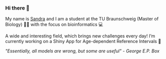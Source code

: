 ### Hi there 👋

My name is [Sandra](https://sandrakla.github.io/SandraKla/) and I am a student at the TU Braunschweig (Master of Biology) 🌱🔬 with the focus on bioinformatics 💻 

A wide and interesting field, which brings new challenges every day! I’m currently working on a Shiny App for Age-dependent Reference Intervals 💉

_"Essentially, all models are wrong, but some are useful" - George E.P. Box_

<!--
![Sandra's github stats](https://github-readme-stats.vercel.app/api?username=SandraKla&show_icons=true&theme=dracula) 
**SandraKla/SandraKla** is a ✨ _special_ ✨ repository because its `README.md` (this file) appears on your GitHub profile.

Here are some ideas to get you started:

- 🔭 I’m currently working on ...
- 🌱 I’m currently learning ...
- 👯 I’m looking to collaborate on ...
- 🤔 I’m looking for help with ...
- 💬 Ask me about ...
- 📫 How to reach me: ...
- 😄 Pronouns: ...
- ⚡ Fun fact: ...
-->
